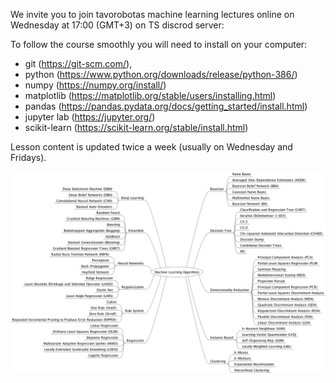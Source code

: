 We invite you to join tavorobotas machine learning lectures online on Wednesday at 17:00 (GMT+3) on TS discrod server:


To follow the course smoothly you will need to install on your computer:
- git (https://git-scm.com/),
- python (https://www.python.org/downloads/release/python-386/)
- numpy (https://numpy.org/install/)
- matplotlib (https://matplotlib.org/stable/users/installing.html)
- pandas (https://pandas.pydata.org/docs/getting_started/install.html)
- jupyter lab (https://jupyter.org/)
- scikit-learn (https://scikit-learn.org/stable/install.html)

Lesson content is updated twice a week (usually on Wednesday and Fridays).

![MLALL](https://raw.githubusercontent.com/tavo-robotas/edu_machine_learning/main/MLALL.png)


